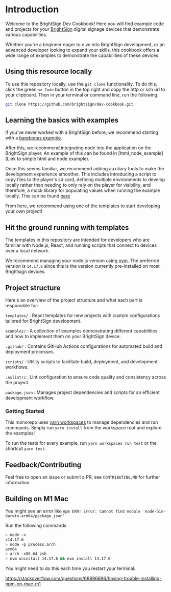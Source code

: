 # Introduction

Welcome to the BrightSign Dev Cookbook! Here you will find example code and projects for your [BrightSign](https://www.brightsign.biz/) digital signage devices that demonstrate various capabilities.

Whether you're a beginner eager to dive into BrightSign development, or an advanced developer looking to expand your skills, this cookbook offers a wide range of examples to demonstrate the capabilities of these devices.

## Using this resource locally

To use this repository locally, use the `git clone` functionality. To do this, click the green `<> Code` button in the top right and copy the http or ssh url to your clipboard. Then in your terminal or command line, run the following:
```zsh
git clone https://github.com/brightsign/dev-cookbook.git
```

## Learning the basics with examples

If you've never worked with a BrightSign before, we recommend starting with a [barebones example](simple_html_example).

After this, we recommend integrating node into the application on the BrightSign player. An example of this can be found in [html_node_example](Link to simple html and node example).

Once this seems familiar, we recommend adding auxiliary tools to make the development experience smoother. This includes introducing a script to copy files to the player's sd card, defining multiple environments to develop locally rather than needing to only rely on the player for visibility, and therefore, a mock library for populating values when running the example locally. This can be found [here](robust_example)

From here, we recommend using one of the templates to start developing your own project!

## Hit the ground running with templates
The templates in this repository are intended for developers who are familiar with Node.js, React, and running scripts that connect to devices over a local network.

We recommend managing your node.js version using [nvm](https://github.com/nvm-sh/nvm/blob/master/README.md). The preferred version is `14.17.6` since this is the version currently pre-installed on most Brightsign devices.

## Project structure

Here's an overview of the project structure and what each part is responsible for:

`templates/`         : React templates for new projects with custom configurations tailored for BrightSign development.

`examples/`          : A collection of examples demonstrating different capabilities and how to implement them on your BrightSign device.

`.github/`          : Contains GitHub Actions configurations for automated build and deployment processes.

`scripts/`          : Utility scripts to facilitate build, deployment, and development workflows.

`.eslintrc`         : Lint configuration to ensure code quality and consistency across the project.

`package.json`      : Manages project dependencies and scripts for an efficient development workflow.

### Getting Started

This monorepo uses [yarn workspaces](https://classic.yarnpkg.com/lang/en/docs/workspaces/) to manage dependencies and run commands. Simply run `yarn install` from the workspace root and explore the examples!

To run the tests for every example, run `yarn workspaces run test` or the shortcut `yarn test`.

## Feedback/Contributing

Feel free to open an issue or submit a PR, see `CONTRIBUTING.MD` for further information.

## Building on M1 Mac

You might see an error like `npm ERR! Error: Cannot find module 'node-bin-darwin-arm64/package.json'`

Run the following commands

```zsh
> node -v
v14.17.6
> node -p process.arch
arm64
> arch -x86_64 zsh
> nvm uninstall 14.17.6 && nvm install 14.17.6
```

You might need to do this each time you restart your terminal.

https://stackoverflow.com/questions/68896696/having-trouble-installing-npm-on-mac-m1